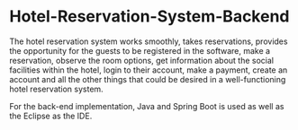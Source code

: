 # Hotel-Reservation-System-Backend
 
The hotel reservation system works smoothly, takes reservations, provides the opportunity for the guests to be registered in the software, make a reservation, observe the room options, get information about the social facilities within the hotel, login to their account, make a payment, create an account and all the other things that could be desired in a well-functioning hotel reservation system.

For the back-end implementation, Java and Spring Boot is used as well as the Eclipse as the IDE. 

 
